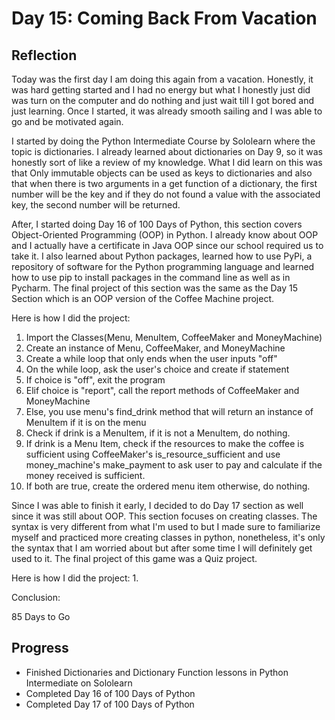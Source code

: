 # Day 15: Coming Back From Vacation
## Reflection
  Today was the first day I am doing this again from a vacation. Honestly, it was hard getting started and I had no energy but what I honestly just did was turn on the computer and do nothing and just wait till I got bored and just learning. Once I started, it was already smooth sailing and I was able to go and be motivated again.

  I started by doing the Python Intermediate Course by Sololearn where the topic is dictionaries. I already learned about dictionaries on Day 9, so it was honestly sort of like a review of my knowledge. What I did learn on this was that Only immutable objects can be used as keys to dictionaries and also that when there is two arguments in a get function of a dictionary, the first number will be the key and if they do not found a value with the associated key, the second number will be returned.

  After, I started doing Day 16 of 100 Days of Python, this section covers Object-Oriented Programming (OOP) in Python. I already know about OOP and I actually have a certificate in Java OOP since our school required us to take it. I also learned about Python packages, learned how to use PyPi, a repository of software for the Python programming language and learned how to use pip to install packages in the command line as well as in Pycharm. The final project of this section was the same as the Day 15 Section which is an OOP version of the Coffee Machine project.
  
  Here is how I did the project:
  1. Import the Classes(Menu, MenuItem, CoffeeMaker and MoneyMachine)
  2. Create an instance of Menu, CoffeeMaker, and MoneyMachine
  3. Create a while loop that only ends when the user inputs "off"
  4. On the while loop, ask the user's choice and create if statement
  5. If choice is "off", exit the program
  6. Elif choice is "report", call the report methods of CoffeeMaker and MoneyMachine
  7. Else, you use menu's find_drink method that will return an instance of MenuItem if it is on the menu
  8. Check if drink is a MenuItem, if it is not a MenuItem, do nothing.
  9. If drink is a Menu Item, check if the resources to make the coffee is sufficient using CoffeeMaker's is_resource_sufficient and use money_machine's make_payment to ask user to pay and calculate if the money received is sufficient.
  11. If both are true, create the ordered menu item otherwise, do nothing.

Since I was able to finish it early, I decided to do Day 17 section as well since it was still about OOP. This section focuses on creating classes. The syntax is very different from what I'm used to but I made sure to familiarize myself and practiced more creating classes in python, nonetheless, it's only the syntax that I am worried about but after some time I will definitely get used to it. The final project of this game was a Quiz project.

  Here is how I did the project:
  1. 

  Conclusion:

  85 Days to Go

## Progress
 - Finished Dictionaries and Dictionary Function lessons in Python Intermediate on Sololearn
 - Completed Day 16 of 100 Days of Python
 - Completed Day 17 of 100 Days of Python
